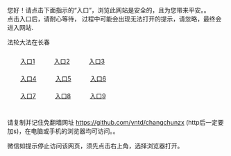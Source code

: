 您好！请点击下面指示的“入口”，浏览此网站是安全的，且为您带来平安。。 <br/>
点击入口后，请耐心等待， 过程中可能会出现无法打开的提示，请忽略，最终会进入网站. </br>

法轮大法在长春<br/>
<div style="padding:10px"><a style="margin:20px" target="_blank" href="https://d2zk2jhsqg0n75.cloudfront.net/2Qpsp?bbvbpo" id="ccLink1" rel="nofollow">入口1</a> <a target="_blank" style="margin:20px" href="https://dvwsepwh3b6yy.cloudfront.net/2Qpsp?fzvvthp" id="ccLink2" rel="nofollow">入口2</a> <a style="margin:20px" target="_blank" href="https://d1mfzfged71rvf.cloudfront.net/2Qpsp?iubrkow" id="ccLink3" rel="nofollow">入口3</a></div>

<div style="padding:10px" ><a style="margin:20px" target="_blank" href="https://d2zk2jhsqg0n75.cloudfront.net/2Qpsp?bbvbpo" id="ccLink4" rel="nofollow">入口4</a> <a style="margin:20px" href="https://dvwsepwh3b6yy.cloudfront.net/2Qpsp?fzvvthp" target="_blank" id="ccLink5" rel="nofollow">入口5</a> <a style="margin:20px" href="https://d1mfzfged71rvf.cloudfront.net/2Qpsp?iubrkow" target="_blank" id="ccLink6" rel="nofollow">入口6</a></div>

<div style="padding:10px"><a style="margin:20px" target="_blank" href="https://d2zk2jhsqg0n75.cloudfront.net/2Qpsp?bbvbpo" id="ccLink7" rel="nofollow">入口7</a> <a style="margin:20px" href="https://dvwsepwh3b6yy.cloudfront.net/2Qpsp?fzvvthp" target="_blank" id="ccLink8" rel="nofollow">入口8</a> <a style="margin:20px" target="_blank" href="https://d1mfzfged71rvf.cloudfront.net/2Qpsp?iubrkow" id="ccLink9" rel="nofollow">入口9</a></div>

<br/>



请复制并记住免翻墙网址 https://github.com/yntd/changchunzx (http后一定要加s)，在电脑或手机的浏览器均可访问。。<br/>

微信如提示停止访问该网页，须先点击右上角，选择浏览器打开。
